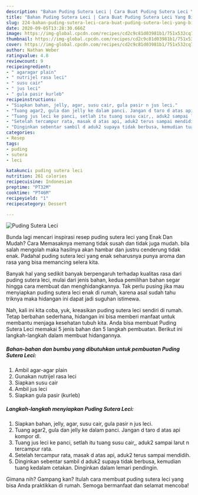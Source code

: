 ```yaml
---
description: "Bahan Puding Sutera Leci | Cara Buat Puding Sutera Leci Yang Bisa Manjain Lidah"
title: "Bahan Puding Sutera Leci | Cara Buat Puding Sutera Leci Yang Bisa Manjain Lidah"
slug: 224-bahan-puding-sutera-leci-cara-buat-puding-sutera-leci-yang-bisa-manjain-lidah
date: 2020-09-05T13:28:30.666Z
image: https://img-global.cpcdn.com/recipes/cd2c9c81d03981b1/751x532cq70/puding-sutera-leci-foto-resep-utama.jpg
thumbnail: https://img-global.cpcdn.com/recipes/cd2c9c81d03981b1/751x532cq70/puding-sutera-leci-foto-resep-utama.jpg
cover: https://img-global.cpcdn.com/recipes/cd2c9c81d03981b1/751x532cq70/puding-sutera-leci-foto-resep-utama.jpg
author: Nathan Weber
ratingvalue: 4.8
reviewcount: 9
recipeingredient:
- " agaragar plain"
- " nutrijel rasa leci"
- " susu cair"
- " jus leci"
- " gula pasir kurleb"
recipeinstructions:
- "Siapkan bahan, jelly, agar, susu cair, gula pasir n jus leci."
- "Tuang agar2, gula dan jelly ke dalam panci. Jangan d taro d atas api kompor dl."
- "Tuang jus leci ke panci, setlah itu tuang susu cair,, aduk2 sampai larut n tercampur rata."
- "Setelah tercampur rata, masak d atas api, aduk2 terus sampai mendidih."
- "Dinginkan sebentar sambil d aduk2 supaya tidak berbusa, kemudian tuang kedalam cetakan. Dinginkan dalam lemari pendingin."
categories:
- Resep
tags:
- puding
- sutera
- leci

katakunci: puding sutera leci 
nutrition: 261 calories
recipecuisine: Indonesian
preptime: "PT32M"
cooktime: "PT46M"
recipeyield: "1"
recipecategory: Dessert

---
```



![Puding Sutera Leci](https://img-global.cpcdn.com/recipes/cd2c9c81d03981b1/751x532cq70/puding-sutera-leci-foto-resep-utama.jpg)

Bunda lagi mencari inspirasi resep puding sutera leci yang Enak Dan Mudah? Cara Memasaknya memang tidak susah dan tidak juga mudah. bila salah mengolah maka hasilnya akan hambar dan justru cenderung tidak enak. Padahal puding sutera leci yang enak seharusnya punya aroma dan rasa yang bisa memancing selera kita.



Banyak hal yang sedikit banyak berpengaruh terhadap kualitas rasa dari puding sutera leci, mulai dari jenis bahan, kedua pemilihan bahan segar hingga cara membuat dan menghidangkannya. Tak perlu pusing jika mau menyiapkan puding sutera leci enak di rumah, karena asal sudah tahu triknya maka hidangan ini dapat jadi suguhan istimewa.


Nah, kali ini kita coba, yuk, kreasikan puding sutera leci sendiri di rumah. Tetap berbahan sederhana, hidangan ini bisa memberi manfaat untuk membantu menjaga kesehatan tubuh kita. Anda bisa membuat Puding Sutera Leci memakai 5 jenis bahan dan 5 langkah pembuatan. Berikut ini langkah-langkah dalam membuat hidangannya.

<!--inarticleads1-->

##### Bahan-bahan dan bumbu yang dibutuhkan untuk pembuatan Puding Sutera Leci:

1. Ambil  agar-agar plain
1. Gunakan  nutrijel rasa leci
1. Siapkan  susu cair
1. Ambil  jus leci
1. Siapkan  gula pasir (kurleb)




<!--inarticleads2-->

##### Langkah-langkah menyiapkan Puding Sutera Leci:

1. Siapkan bahan, jelly, agar, susu cair, gula pasir n jus leci.
1. Tuang agar2, gula dan jelly ke dalam panci. Jangan d taro d atas api kompor dl.
1. Tuang jus leci ke panci, setlah itu tuang susu cair,, aduk2 sampai larut n tercampur rata.
1. Setelah tercampur rata, masak d atas api, aduk2 terus sampai mendidih.
1. Dinginkan sebentar sambil d aduk2 supaya tidak berbusa, kemudian tuang kedalam cetakan. Dinginkan dalam lemari pendingin.




Gimana nih? Gampang kan? Itulah cara membuat puding sutera leci yang bisa Anda praktikkan di rumah. Semoga bermanfaat dan selamat mencoba!

